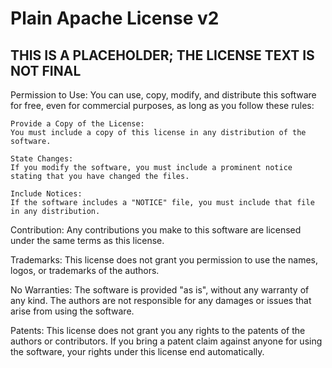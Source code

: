 # Plain Apache License v2

## THIS IS A PLACEHOLDER; THE LICENSE TEXT IS NOT FINAL

Permission to Use:
You can use, copy, modify, and distribute this software for free, even for commercial purposes, as long as you follow these rules:

    Provide a Copy of the License:
    You must include a copy of this license in any distribution of the software.

    State Changes:
    If you modify the software, you must include a prominent notice stating that you have changed the files.

    Include Notices:
    If the software includes a "NOTICE" file, you must include that file in any distribution.

Contribution:
Any contributions you make to this software are licensed under the same terms as this license.

Trademarks:
This license does not grant you permission to use the names, logos, or trademarks of the authors.

No Warranties:
The software is provided "as is", without any warranty of any kind. The authors are not responsible for any damages or issues that arise from using the software.

Patents:
This license does not grant you any rights to the patents of the authors or contributors. If you bring a patent claim against anyone for using the software, your rights under this license end automatically.
